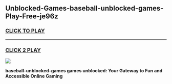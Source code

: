 
## Unblocked-Games-baseball-unblocked-games-Play-Free-je96z
<h3>
<a href="https://premium76.site?title=baseball-unblocked-games&ref=20M">CLICK TO PLAY</a></h3>
<hr>

<h3>
<a href="https://premium76.site?title=baseball-unblocked-games&ref=20M">CLICK 2 PLAY</a>
  
</h3>

<a href="https://premium76.site?title=baseball-unblocked-games&ref=19M"><img src="https://clearcache.store/games.png"></a>


**baseball-unblocked-games games unblocked: Your Gateway to Fun and Accessible Online Gaming**
